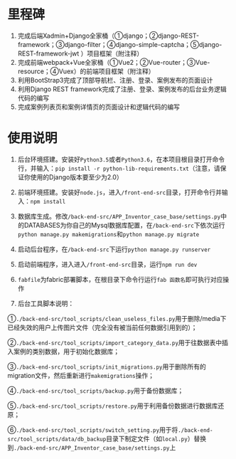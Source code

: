 # 里程碑

1. 完成后端Xadmin+Django全家桶（①django；②django-REST-framework；③django-filter；④django-simple-captcha；⑤django-REST-framework-jwt ）项目框架（附注释）
2. 完成前端webpack+Vue全家桶（①Vue2；②Vue-router；③Vue-resource；④Vuex）的前端项目框架（附注释）
3. 利用BootStrap3完成了顶部导航栏、注册、登录、案例发布的页面设计
4. 利用Django REST framework完成了注册、登录、案例发布的后台业务逻辑代码的编写
5. 完成案例列表页和案例详情页的页面设计和逻辑代码的编写

# 使用说明

1. 后台环境搭建。安装好`Python3.5`或者`Python3.6`，在本项目根目录打开命令行，并输入：`pip install -r python-lib-requirements.txt`（注意，请保证你使用的Django版本要至少为2.0）

2. 前端环境搭建。安装好`node.js`，进入`/front-end-src`目录，打开命令行并输入：`npm install`

3. 数据库生成。修改`/back-end-src/APP_Inventor_case_base/settings.py`中的DATABASES为你自己的Mysql数据库配置，在`/back-end-src`下依次运行`python manage.py makemigrations`和`python manage.py migrate`

4. 启动后台程序，在`/back-end-src`下运行`python manage.py runserver`

5. 启动前端程序，进入进入`/front-end-src`目录，运行`npm run dev`

6. `fabfile`为fabric部署脚本，在根目录下命令行运行`fab 函数名`即可执行对应操作

7. 后台工具脚本说明：

①`./back-end-src/tool_scripts/clean_useless_files.py`用于删除/media下已经失效的用户上传图片文件（完全没有被当前任何数据引用到的）；

②`./back-end-src/tool_scripts/import_category_data.py`用于往数据表中插入案例的类别数据，用于初始化数据库；

③`./back-end-src/tool_scripts/init_migrations.py`用于删除所有的migration文件，然后重新进行`makemigrations`操作；

④`./back-end-src/tool_scripts/backup.py`用于备份数据库；

⑤`./back-end-src/tool_scripts/restore.py`用于利用备份数据进行数据库还原；

⑥`./back-end-src/tool_scripts/switch_setting.py`用于将`./back-end-src/tool_scripts/data/db_backup`目录下制定文件（如`local.py`）替换到`./back-end-src/APP_Inventor_case_base/settings.py`上